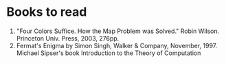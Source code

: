 # Books to read

1. "Four Colors Suffice. How the Map Problem was Solved." Robin Wilson. Princeton Univ. Press, 2003, 276pp.
2. Fermat's Enigma by Simon Singh, Walker & Company, November, 1997.
Michael Sipser's book Introduction to the Theory of Computation
